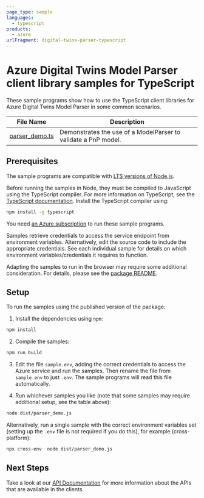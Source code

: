 ```yaml
---
page_type: sample
languages:
  - typescript
products:
  - azure
urlFragment: digital-twins-parser-typescript
---
```


# Azure Digital Twins Model Parser client library samples for TypeScript

These sample programs show how to use the TypeScript client libraries for Azure Digital Twins Model Parser in some common scenarios.

| **File Name**                 | **Description**                                                |
| ----------------------------- | -------------------------------------------------------------- |
| [parser_demo.ts][parser_demo] | Demonstrates the use of a ModelParser to validate a PnP model. |

## Prerequisites

The sample programs are compatible with [LTS versions of Node.js](https://nodejs.org/about/releases/).

Before running the samples in Node, they must be compiled to JavaScript using the TypeScript compiler. For more information on TypeScript, see the [TypeScript documentation][typescript]. Install the TypeScript compiler using:

```bash
npm install -g typescript
```

You need [an Azure subscription][freesub] to run these sample programs.

Samples retrieve credentials to access the service endpoint from environment variables. Alternatively, edit the source code to include the appropriate credentials. See each individual sample for details on which environment variables/credentials it requires to function.

Adapting the samples to run in the browser may require some additional consideration. For details, please see the [package README][package].

## Setup

To run the samples using the published version of the package:

1. Install the dependencies using `npm`:

```bash
npm install
```

2. Compile the samples:

```bash
npm run build
```

3. Edit the file `sample.env`, adding the correct credentials to access the Azure service and run the samples. Then rename the file from `sample.env` to just `.env`. The sample programs will read this file automatically.

4. Run whichever samples you like (note that some samples may require additional setup, see the table above):

```bash
node dist/parser_demo.js
```

Alternatively, run a single sample with the correct environment variables set (setting up the `.env` file is not required if you do this), for example (cross-platform):

```bash
npx cross-env  node dist/parser_demo.js
```

## Next Steps

Take a look at our [API Documentation][apiref] for more information about the APIs that are available in the clients.

[parser_demo]: https://github.com/Azure/azure-sdk-for-js/blob/main/sdk/digitaltwins/dtdl-parser/samples/v1/typescript/src/parser_demo.ts
[apiref]: https://docs.microsoft.com/javascript/api/
[freesub]: https://azure.microsoft.com/free/
[package]: https://github.com/Azure/azure-sdk-for-js/tree/main/sdk/digitaltwins/dtdl-parser/README.md
[typescript]: https://www.typescriptlang.org/docs/home.html
